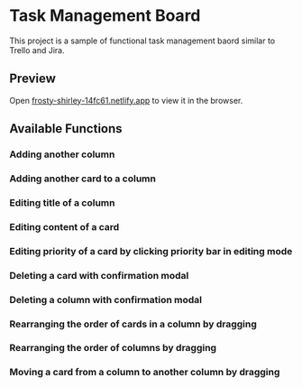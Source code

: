 # Task Management Board

This project is a sample of functional task management baord similar to Trello and Jira.

## Preview

Open [frosty-shirley-14fc61.netlify.app](https://frosty-shirley-14fc61.netlify.app) to view it in the browser.

## Available Functions

### Adding another column

### Adding another card to a column

### Editing title of a column

### Editing content of a card

### Editing priority of a card by clicking priority bar in editing mode

### Deleting a card with confirmation modal

### Deleting a column with confirmation modal

### Rearranging the order of cards in a column by dragging

### Rearranging the order of columns by dragging

### Moving a card from a column to another column by dragging

